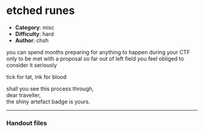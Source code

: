etched runes
======================

- **Category**: misc
- **Difficulty**: hard
- **Author**: chsh

you can spend months preparing for anything to happen during your CTF only to be met with a proposal so far out of left field you feel obliged to consider it seriously

tick for tat, ink for blood

shall you see this process through,\
dear traveller,\
the shiny artefact badge is yours.

---

### Handout files


